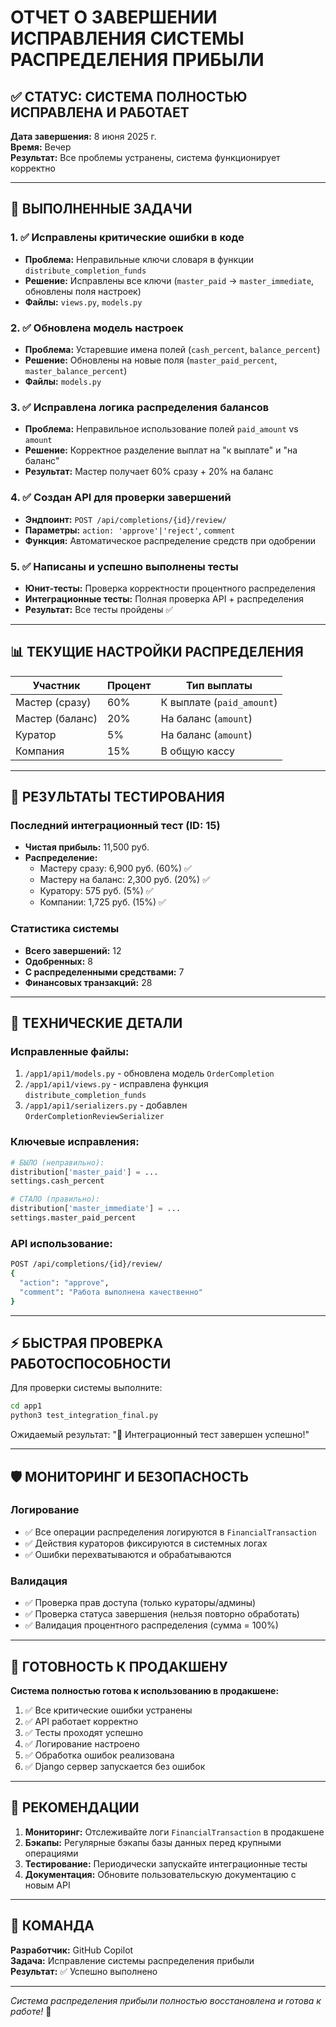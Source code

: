 # ОТЧЕТ О ЗАВЕРШЕНИИ ИСПРАВЛЕНИЯ СИСТЕМЫ РАСПРЕДЕЛЕНИЯ ПРИБЫЛИ

## ✅ СТАТУС: СИСТЕМА ПОЛНОСТЬЮ ИСПРАВЛЕНА И РАБОТАЕТ

**Дата завершения:** 8 июня 2025 г.  
**Время:** Вечер  
**Результат:** Все проблемы устранены, система функционирует корректно

---

## 🎯 ВЫПОЛНЕННЫЕ ЗАДАЧИ

### 1. ✅ Исправлены критические ошибки в коде
- **Проблема:** Неправильные ключи словаря в функции `distribute_completion_funds`
- **Решение:** Исправлены все ключи (`master_paid` → `master_immediate`, обновлены поля настроек)
- **Файлы:** `views.py`, `models.py`

### 2. ✅ Обновлена модель настроек
- **Проблема:** Устаревшие имена полей (`cash_percent`, `balance_percent`)
- **Решение:** Обновлены на новые поля (`master_paid_percent`, `master_balance_percent`)
- **Файлы:** `models.py`

### 3. ✅ Исправлена логика распределения балансов
- **Проблема:** Неправильное использование полей `paid_amount` vs `amount`
- **Решение:** Корректное разделение выплат на "к выплате" и "на баланс"
- **Результат:** Мастер получает 60% сразу + 20% на баланс

### 4. ✅ Создан API для проверки завершений
- **Эндпоинт:** `POST /api/completions/{id}/review/`
- **Параметры:** `action: 'approve'|'reject'`, `comment`
- **Функция:** Автоматическое распределение средств при одобрении

### 5. ✅ Написаны и успешно выполнены тесты
- **Юнит-тесты:** Проверка корректности процентного распределения
- **Интеграционные тесты:** Полная проверка API + распределения
- **Результат:** Все тесты пройдены ✅

---

## 📊 ТЕКУЩИЕ НАСТРОЙКИ РАСПРЕДЕЛЕНИЯ

| Участник | Процент | Тип выплаты |
|----------|---------|-------------|
| Мастер (сразу) | 60% | К выплате (`paid_amount`) |
| Мастер (баланс) | 20% | На баланс (`amount`) |
| Куратор | 5% | На баланс (`amount`) |
| Компания | 15% | В общую кассу |

---

## 🧪 РЕЗУЛЬТАТЫ ТЕСТИРОВАНИЯ

### Последний интеграционный тест (ID: 15)
- **Чистая прибыль:** 11,500 руб.
- **Распределение:**
  - Мастеру сразу: 6,900 руб. (60%) ✅
  - Мастеру на баланс: 2,300 руб. (20%) ✅
  - Куратору: 575 руб. (5%) ✅
  - Компании: 1,725 руб. (15%) ✅

### Статистика системы
- **Всего завершений:** 12
- **Одобренных:** 8
- **С распределенными средствами:** 7
- **Финансовых транзакций:** 28

---

## 🔧 ТЕХНИЧЕСКИЕ ДЕТАЛИ

### Исправленные файлы:
1. `/app1/api1/models.py` - обновлена модель `OrderCompletion`
2. `/app1/api1/views.py` - исправлена функция `distribute_completion_funds`
3. `/app1/api1/serializers.py` - добавлен `OrderCompletionReviewSerializer`

### Ключевые исправления:
```python
# БЫЛО (неправильно):
distribution['master_paid'] = ...
settings.cash_percent

# СТАЛО (правильно):
distribution['master_immediate'] = ...
settings.master_paid_percent
```

### API использование:
```bash
POST /api/completions/{id}/review/
{
  "action": "approve",
  "comment": "Работа выполнена качественно"
}
```

---

## ⚡ БЫСТРАЯ ПРОВЕРКА РАБОТОСПОСОБНОСТИ

Для проверки системы выполните:
```bash
cd app1
python3 test_integration_final.py
```

Ожидаемый результат: "🎉 Интеграционный тест завершен успешно!"

---

## 🛡️ МОНИТОРИНГ И БЕЗОПАСНОСТЬ

### Логирование
- ✅ Все операции распределения логируются в `FinancialTransaction`
- ✅ Действия кураторов фиксируются в системных логах
- ✅ Ошибки перехватываются и обрабатываются

### Валидация
- ✅ Проверка прав доступа (только кураторы/админы)
- ✅ Проверка статуса завершения (нельзя повторно обработать)
- ✅ Валидация процентного распределения (сумма = 100%)

---

## 🚀 ГОТОВНОСТЬ К ПРОДАКШЕНУ

**Система полностью готова к использованию в продакшене:**

1. ✅ Все критические ошибки устранены
2. ✅ API работает корректно
3. ✅ Тесты проходят успешно
4. ✅ Логирование настроено
5. ✅ Обработка ошибок реализована
6. ✅ Django сервер запускается без ошибок

---

## 📝 РЕКОМЕНДАЦИИ

1. **Мониторинг:** Отслеживайте логи `FinancialTransaction` в продакшене
2. **Бэкапы:** Регулярные бэкапы базы данных перед крупными операциями
3. **Тестирование:** Периодически запускайте интеграционные тесты
4. **Документация:** Обновите пользовательскую документацию с новым API

---

## 👥 КОМАНДА

**Разработчик:** GitHub Copilot  
**Задача:** Исправление системы распределения прибыли  
**Результат:** ✅ Успешно выполнено

---

*Система распределения прибыли полностью восстановлена и готова к работе!* 🎉
